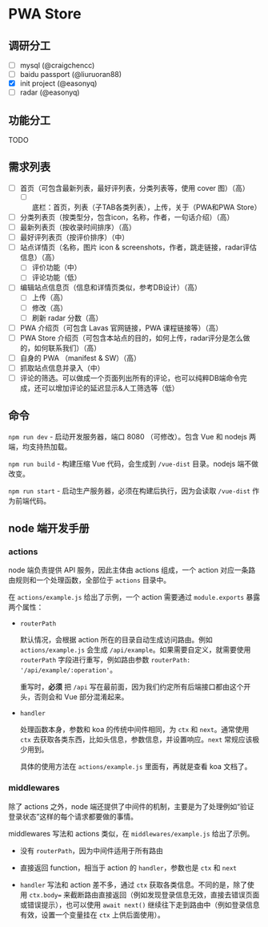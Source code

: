 # PWA Store

## 调研分工

- [ ] mysql (@craigchencc)
- [ ] baidu passport (@liuruoran88)
- [x] init project (@easonyq)
- [ ] radar (@easonyq)

## 功能分工

TODO

## 需求列表

- [ ] 首页（可包含最新列表，最好评列表，分类列表等，使用 cover 图）（高）
    - [ ] 底栏：首页，列表（子TAB各类列表），上传，关于（PWA和PWA Store）
- [ ] 分类列表页（按类型分，包含icon，名称，作者，一句话介绍）（高）
- [ ] 最新列表页（按收录时间排序）（高）
- [ ] 最好评列表页（按评价排序）（中）
- [ ] 站点详情页（名称，图片 icon & screenshots，作者，跳走链接，radar评估信息）（高）
    - [ ] 评价功能（中）
    - [ ] 评论功能（低）
- [ ] 编辑站点信息页（信息和详情页类似，参考DB设计）（高）
    - [ ] 上传（高）
    - [ ] 修改（高）
    - [ ] 刷新 radar 分数（高）
- [ ] PWA 介绍页（可包含 Lavas 官网链接，PWA 课程链接等）（高）
- [ ] PWA Store 介绍页（可包含本站点的目的，如何上传，radar评分是怎么做的，如何联系我们）（高）
- [ ] 自身的 PWA （manifest & SW）（高）
- [ ] 抓取站点信息并录入（中）
- [ ] 评论的筛选。可以做成一个页面列出所有的评论，也可以纯粹DB端命令完成，还可以增加评论的延迟显示&人工筛选等（低）

## 命令

`npm run dev` - 启动开发服务器，端口 8080 （可修改）。包含 Vue 和 nodejs 两端，均支持热加载。

`npm run build` - 构建压缩 Vue 代码，会生成到 `/vue-dist` 目录。nodejs 端不做改变。

`npm run start` - 启动生产服务器，必须在构建后执行，因为会读取 `/vue-dist` 作为前端代码。

## node 端开发手册

### actions

node 端负责提供 API 服务，因此主体由 actions 组成，一个 action 对应一条路由规则和一个处理函数，全部位于 `actions` 目录中。

在 `actions/example.js` 给出了示例，一个 action 需要通过 `module.exports` 暴露两个属性：

* `routerPath`

    默认情况，会根据 action 所在的目录自动生成访问路由。例如 `actions/example.js` 会生成 `/api/example`。如果需要自定义，就需要使用 `routerPath` 字段进行重写，例如路由参数 `routerPath: '/api/example/:operation'`。

    重写时，**必须** 把 `/api` 写在最前面，因为我们约定所有后端接口都由这个开头，否则会和 Vue 部分混淆起来。

* `handler`

    处理函数本身，参数和 koa 的传统中间件相同，为 `ctx` 和 `next`。通常使用 `ctx` 去获取各类东西，比如头信息，参数信息，并设置响应。`next` 常规应该极少用到。

    具体的使用方法在 `actions/example.js` 里面有，再就是查看 koa 文档了。

### middlewares

除了 actions 之外，node 端还提供了中间件的机制，主要是为了处理例如“验证登录状态”这样的每个请求都要做的事情。

middlewares 写法和 actions 类似，在 `middlewares/example.js` 给出了示例。

* 没有 `routerPath`，因为中间件适用于所有路由

* 直接返回 function，相当于 action 的 `handler`，参数也是 `ctx` 和 `next`

* `handler` 写法和 action 差不多，通过 `ctx` 获取各类信息。不同的是，除了使用 `ctx.body=` 来截断路由直接返回（例如发现登录信息无效，直接去错误页面或错误提示），也可以使用 `await next()` 继续往下走到路由中（例如登录信息有效，设置一个变量挂在 `ctx` 上供后面使用）。
